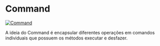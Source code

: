 # Command

[![Command](https://upload.wikimedia.org/wikipedia/commons/a/a7/Estrutura-command.png)](https://pt.wikipedia.org/wiki/Command)

A ideia do Command é encapsular diferentes operações em comandos individuais que possuem os métodos executar e desfazer.